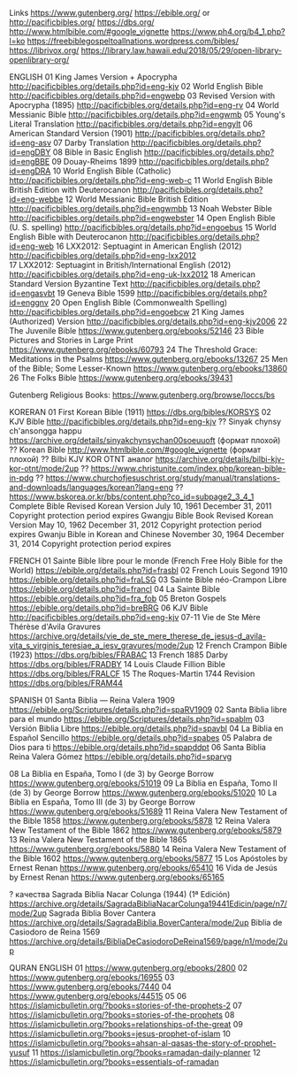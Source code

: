 
Links
https://www.gutenberg.org/
https://ebible.org/ or http://pacificbibles.org/
https://dbs.org/
http://www.htmlbible.com/#google_vignette   https://www.ph4.org/b4_1.php?l=ko
https://freebiblegospeltoallnations.wordpress.com/bibles/
https://librivox.org/
https://library.law.hawaii.edu/2018/05/29/open-library-openlibrary-org/



ENGLISH
01  King James Version + Apocrypha                              http://pacificbibles.org/details.php?id=eng-kjv
02  World English Bible                                         http://pacificbibles.org/details.php?id=engwebp
03  Revised Version with Apocrypha (1895)                       http://pacificbibles.org/details.php?id=eng-rv
04  World Messianic Bible                                       http://pacificbibles.org/details.php?id=engwmb
05  Young's Literal Translation                                 http://pacificbibles.org/details.php?id=engylt
06  American Standard Version (1901)                            http://pacificbibles.org/details.php?id=eng-asv
07  Darby Translation                                           http://pacificbibles.org/details.php?id=engDBY
08  Bible in Basic English                                      http://pacificbibles.org/details.php?id=engBBE
09  Douay-Rheims 1899                                           http://pacificbibles.org/details.php?id=engDRA
10  World English Bible (Catholic)                              http://pacificbibles.org/details.php?id=eng-web-c
11  World English Bible British Edition with Deuterocanon       http://pacificbibles.org/details.php?id=eng-webbe
12  World Messianic Bible British Edition                       http://pacificbibles.org/details.php?id=engwmbb
13  Noah Webster Bible                                          http://pacificbibles.org/details.php?id=engwebster
14  Open English Bible (U. S. spelling)                         http://pacificbibles.org/details.php?id=engoebus
15  World English Bible with Deuterocanon                       http://pacificbibles.org/details.php?id=eng-web
16  LXX2012: Septuagint in American English (2012)              http://pacificbibles.org/details.php?id=eng-lxx2012  
17  LXX2012: Septuagint in British/International English (2012) http://pacificbibles.org/details.php?id=eng-uk-lxx2012
18  American Standard Version Byzantine Text                    http://pacificbibles.org/details.php?id=engasvbt
19  Geneva Bible 1599                                           http://pacificbibles.org/details.php?id=enggnv
20  Open English Bible (Commonwealth Spelling)                  http://pacificbibles.org/details.php?id=engoebcw
21  King James (Authorized) Version                             http://pacificbibles.org/details.php?id=eng-kjv2006
22  The Juvenile Bible                                          https://www.gutenberg.org/ebooks/52146
23  Bible Pictures and Stories in Large Print                   https://www.gutenberg.org/ebooks/60793
24  The Threshold Grace: Meditations in the Psalms              https://www.gutenberg.org/ebooks/13267
25  Men of the Bible; Some Lesser-Known                         https://www.gutenberg.org/ebooks/13860
26  The Folks Bible                                             https://www.gutenberg.org/ebooks/39431

Gutenberg Religious Books: https://www.gutenberg.org/browse/loccs/bs



KORERAN
01  First Korean Bible (1911)          https://dbs.org/bibles/KORSYS
02  KJV Bible                          http://pacificbibles.org/details.php?id=eng-kjv
??  Sinyak chynsy ch'ansongga happu    https://archive.org/details/sinyakchynsychan00soeuuoft (формат плохой)
??  Korean Bible                       http://www.htmlbible.com/#google_vignette (формат плохой)
??  Bilbi KJV KOR OTNT     аналог      https://archive.org/details/bilbi-kjv-kor-otnt/mode/2up
??  https://www.christunite.com/index.php/korean-bible-in-pdg
??  https://www.churchofjesuschrist.org/study/manual/translations-and-downloads/languages/korean?lang=eng
??  https://www.bskorea.or.kr/bbs/content.php?co_id=subpage2_3_4_1
Complete Bible Revised Korean Version    July 10, 1961    December 31, 2011 Copyright protection period expires
Gwangju Bible Book Revised Korean Version    May 10, 1962    December 31, 2012 Copyright protection period expires
Gwanju Bible in Korean and Chinese    November 30, 1964    December 31, 2014 Copyright protection period expires



FRENCH
01  Sainte Bible libre pour le monde (French Free Holy Bible for the World) https://ebible.org/details.php?id=frasbl
02  French Louis Segond 1910        https://ebible.org/details.php?id=fraLSG
03  Sainte Bible néo-Crampon Libre  https://ebible.org/details.php?id=francl
04  La Sainte Bible                 https://ebible.org/details.php?id=fra_fob
05  Breton Gospels                  https://ebible.org/details.php?id=breBRG
06  KJV Bible                       http://pacificbibles.org/details.php?id=eng-kjv
07-11   Vie de Ste Mère Thérèse d'Avila Gravures https://archive.org/details/vie_de_ste_mere_therese_de_jesus-d_avila-vita_s_virginis_teresiae_a_iesv_gravures/mode/2up
12  French Crampon Bible (1923)     https://dbs.org/bibles/FRABAC
13  French 1885 Darby               https://dbs.org/bibles/FRADBY
14  Louis Claude Fillion Bible      https://dbs.org/bibles/FRALCF
15  The Roques-Martin 1744 Revision https://dbs.org/bibles/FRAM44



SPANISH
01  Santa Biblia — Reina Valera 1909    https://ebible.org/Scriptures/details.php?id=spaRV1909
02  Santa Biblia libre para el mundo    https://ebible.org/Scriptures/details.php?id=spablm
03  Versión Biblia Libre                https://ebible.org/details.php?id=spavbl
04  La Biblia en Español Sencillo       https://ebible.org/details.php?id=spabes
05  Palabra de Dios para ti             https://ebible.org/details.php?id=spapddpt
06  Santa Biblia Reina Valera Gómez     https://ebible.org/details.php?id=sparvg

08  La Biblia en España, Tomo I (de 3) by George Borrow     https://www.gutenberg.org/ebooks/51019
09  La Biblia en España, Tomo II (de 3) by George Borrow    https://www.gutenberg.org/ebooks/51020
10  La Biblia en España, Tomo III (de 3) by George Borrow   https://www.gutenberg.org/ebooks/51689
11  Reina Valera New Testament of the Bible 1858            https://www.gutenberg.org/ebooks/5878
12  Reina Valera New Testament of the Bible 1862            https://www.gutenberg.org/ebooks/5879
13  Reina Valera New Testament of the Bible 1865            https://www.gutenberg.org/ebooks/5880
14  Reina Valera New Testament of the Bible 1602            https://www.gutenberg.org/ebooks/5877
15  Los Apóstoles by Ernest Renan                           https://www.gutenberg.org/ebooks/65410
16  Vida de Jesús by Ernest Renan                           https://www.gutenberg.org/ebooks/65165

? качества
Sagrada Biblia Nacar Colunga (1944) (1ª Edición)    https://archive.org/details/SagradaBibliaNacarColunga19441Edicin/page/n7/mode/2up
Sagrada Biblia Bover Cantera    https://archive.org/details/SagradaBiblia.BoverCantera/mode/2up
Biblia de Casiodoro de Reina 1569   https://archive.org/details/BibliaDeCasiodoroDeReina1569/page/n1/mode/2up



QURAN ENGLISH
01 https://www.gutenberg.org/ebooks/2800
02 https://www.gutenberg.org/ebooks/16955
03 https://www.gutenberg.org/ebooks/7440
04 https://www.gutenberg.org/ebooks/44515
05
06 https://islamicbulletin.org/?books=stories-of-the-prophets-2
07 https://islamicbulletin.org/?books=stories-of-the-prophets
08 https://islamicbulletin.org/?books=relationships-of-the-great
09 https://islamicbulletin.org/?books=jesus-prophet-of-islam
10 https://islamicbulletin.org/?books=ahsan-al-qasas-the-story-of-prophet-yusuf
11 https://islamicbulletin.org/?books=ramadan-daily-planner
12 https://islamicbulletin.org/?books=essentials-of-ramadan
